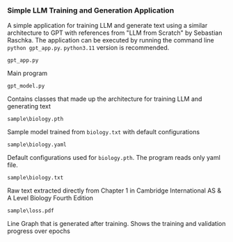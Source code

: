 ### Simple LLM Training and Generation Application

A simple application for training LLM and generate text using a similar architecture to GPT with references from "LLM from Scratch" by Sebastian Raschka. The application can be executed by running the command line `python gpt_app.py`. `python3.11` version is recommended.

`gpt_app.py`

Main program

`gpt_model.py`

Contains classes that made up the architecture for training LLM and generating text

`sample\biology.pth`

Sample model trained from `biology.txt` with default configurations

`sample\biology.yaml`

Default configurations used for `biology.pth`. The program reads only yaml file.

`sample\biology.txt`

Raw text extracted directly from Chapter 1 in Cambridge International AS & A Level Biology Fourth Edition

`sample\loss.pdf`

Line Graph that is generated after training. Shows the training and validation progress over epochs